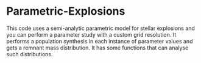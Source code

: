 # Parametric-Explosions
This code uses a semi-analytic parametric model for stellar explosions and you can perform a parameter study with a custom grid resolution. It performs a population synthesis in each instance of parameter values and gets a remnant mass distribution. It has some functions that can analyse such distributions.

